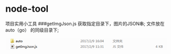 # node-tool
项目实用小工具
###getImgJson.js  获取指定目录下，图片的JSON串;
  文件放在auto（go） 的同级目录下;   
  
  ![](https://github.com/wbbhacker/node-tool/blob/master/img/1.png)
